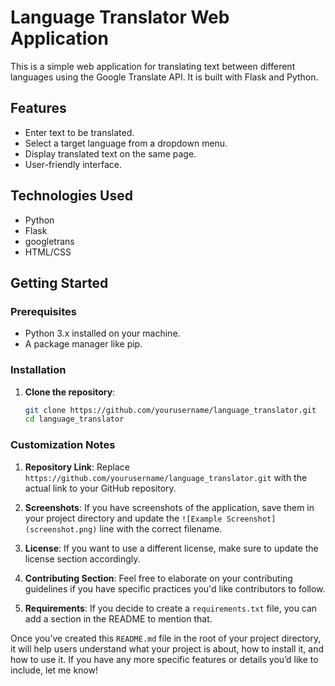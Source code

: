 # Language Translator Web Application

This is a simple web application for translating text between different languages using the Google Translate API. It is built with Flask and Python.

## Features

- Enter text to be translated.
- Select a target language from a dropdown menu.
- Display translated text on the same page.
- User-friendly interface.

## Technologies Used

- Python
- Flask
- googletrans
- HTML/CSS

## Getting Started

### Prerequisites

- Python 3.x installed on your machine.
- A package manager like pip.

### Installation

1. **Clone the repository**:
   ```bash
   git clone https://github.com/yourusername/language_translator.git
   cd language_translator

### Customization Notes

1. **Repository Link**: Replace `https://github.com/yourusername/language_translator.git` with the actual link to your GitHub repository.

2. **Screenshots**: If you have screenshots of the application, save them in your project directory and update the `![Example Screenshot](screenshot.png)` line with the correct filename.

3. **License**: If you want to use a different license, make sure to update the license section accordingly.

4. **Contributing Section**: Feel free to elaborate on your contributing guidelines if you have specific practices you'd like contributors to follow.

5. **Requirements**: If you decide to create a `requirements.txt` file, you can add a section in the README to mention that.

Once you’ve created this `README.md` file in the root of your project directory, it will help users understand what your project is about, how to install it, and how to use it. If you have any more specific features or details you’d like to include, let me know!
